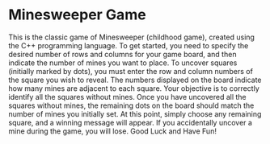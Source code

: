 # Minesweeper Game


This is the classic game of Minesweeper (childhood game), created using the C++ programming language. To get started, you need to specify the desired number of rows and columns for your game board, and then indicate the number of mines you want to place. To uncover squares (initially marked by dots), you must enter the row and column numbers of the square you wish to reveal. The numbers displayed on the board indicate how many mines are adjacent to each square. Your objective is to correctly identify all the squares without mines. Once you have uncovered all the squares without mines, the remaining dots on the board should match the number of mines you initially set. At this point, simply choose any remaining square, and a winning message will appear. If you accidentally uncover a mine during the game, you will lose. Good Luck and Have Fun!
